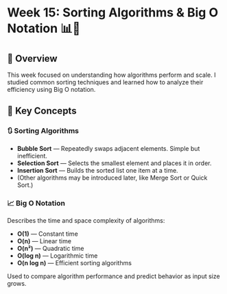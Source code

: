 # Week 15: Sorting Algorithms & Big O Notation 📊🐍

## 🧭 Overview
This week focused on understanding how algorithms perform and scale. I studied common sorting techniques and learned how to analyze their efficiency using Big O notation.

## 🔑 Key Concepts

### 🔃 Sorting Algorithms
- **Bubble Sort** — Repeatedly swaps adjacent elements. Simple but inefficient.
- **Selection Sort** — Selects the smallest element and places it in order.
- **Insertion Sort** — Builds the sorted list one item at a time.
- (Other algorithms may be introduced later, like Merge Sort or Quick Sort.)

### 📈 Big O Notation
Describes the time and space complexity of algorithms:
- **O(1)** — Constant time
- **O(n)** — Linear time
- **O(n²)** — Quadratic time
- **O(log n)** — Logarithmic time
- **O(n log n)** — Efficient sorting algorithms

Used to compare algorithm performance and predict behavior as input size grows.